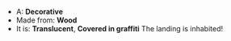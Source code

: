 * A: **Decorative**
* Made from: **Wood**
* It is: **Translucent**, **Covered in graffiti**
The landing is inhabited!
